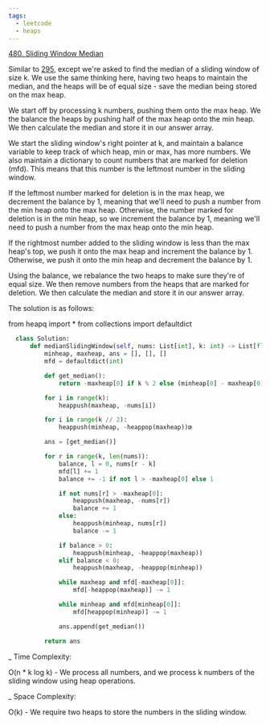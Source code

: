```yaml
---
tags:
  - leetcode
  - heaps
---
```


<a href="https://leetcode.com/problems/sliding-window-median/">480. Sliding
Window Median</a>

Similar to <a href="295.html">295</a>, except we're asked to find the median of
a sliding window of size k. We use the same thinking here, having two heaps to
maintain the median, and the heaps will be of equal size - save the median being
stored on the max heap.

We start off by processing k numbers, pushing them onto the max heap. We the
balance the heaps by pushing half of the max heap onto the min heap. We then
calculate the median and store it in our answer array.

We start the sliding window's right pointer at k, and maintain a balance
variable to keep track of which heap, min or max, has more numbers. We also
maintain a dictionary to count numbers that are marked for deletion (mfd). This
means that this number is the leftmost number in the sliding window.

If the leftmost number marked for deletion is in the max heap, we decrement the
balance by 1, meaning that we'll need to push a number from the min heap onto
the max heap. Otherwise, the number marked for deletion is in the min heap, so
we increment the balance by 1, meaning we'll need to push a number from the max
heap onto the min heap.

If the rightmost number added to the sliding window is less than the max heap's
top, we push it onto the max heap and increment the balance by 1. Otherwise, we
push it onto the min heap and decrement the balance by 1.

Using the balance, we rebalance the two heaps to make sure they're of equal
size. We then remove numbers from the heaps that are marked for deletion. We
then calculate the median and store it in our answer array.

The solution is as follows:

from heapq import \* from collections import defaultdict

```python
  class Solution:
      def medianSlidingWindow(self, nums: List[int], k: int) -> List[float]:
          minheap, maxheap, ans = [], [], []
          mfd = defaultdict(int)

          def get_median():
              return -maxheap[0] if k % 2 else (minheap[0] - maxheap[0]) / 2

          for i in range(k):
              heappush(maxheap, -nums[i])

          for i in range(k // 2):
              heappush(minheap, -heappop(maxheap))œ

          ans = [get_median()]

          for r in range(k, len(nums)):
              balance, l = 0, nums[r - k]
              mfd[l] += 1
              balance += -1 if not l > -maxheap[0] else 1

              if not nums[r] > -maxheap[0]:
                  heappush(maxheap, -nums[r])
                  balance += 1
              else:
                  heappush(minheap, nums[r])
                  balance -= 1

              if balance > 0:
                  heappush(minheap, -heappop(maxheap))
              elif balance < 0:
                  heappush(maxheap, -heappop(minheap))

              while maxheap and mfd[-maxheap[0]]:
                  mfd[-heappop(maxheap)] -= 1

              while minheap and mfd[minheap[0]]:
                  mfd[heappop(minheap)] -= 1

              ans.append(get_median())

          return ans
```

\_ Time Complexity:

O(n \* k log k) - We process all numbers, and we process k numbers of the
sliding window using heap operations.

\_ Space Complexity:

O(k) - We require two heaps to store the numbers in the sliding window.
